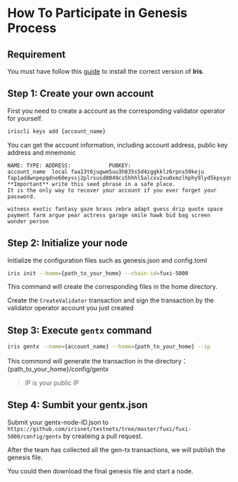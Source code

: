 # How To Participate in Genesis Process

## Requirement

You must have follow this [guide](https://www.irisnet.org/docs/get-started/Install-the-Software.html) to install the correct version of **Iris**.

## Step 1: Create your own account


First you need to create a account as the corresponding validator operator for yourself.

```bash
iriscli keys add {account_name}
```
You can get the account information, including account address, public key address and mnemonic
```
NAME: TYPE: ADDRESS:            PUBKEY:
account_name  local faa13t6jugwm5uu3h835s5d4zggkklz6rpns59keju  fap1addwnpepqdne60eyssj2plrsusd8049cs5hhhl5alcxv2xu0xmzlhphy9lyd5kpsyzu
**Important** write this seed phrase in a safe place.
It is the only way to recover your account if you ever forget your password.

witness exotic fantasy gaze brass zebra adapt guess drip quote space payment farm argue pear actress garage smile hawk bid bag screen wonder person
```

## Step 2: Initialize your node

Initialize the configuration files such as genesis.json and config.toml
```bash
iris init --home={path_to_your_home} --chain-id=fuxi-5000
```

This command will create the corresponding files in the home directory.

Create the `CreateValidator` transaction and sign the transaction by the validator operator account you just created


## Step 3: Execute `gentx` command

```bash
iris gentx --name={account_name} --home={path_to_your_home} --ip
```
This commond will generate the transaction in the directory：{path_to_your_home}/config/gentx

> IP is your public IP

## Step 4: Sumbit your gentx.json

Submit your gentx-node-ID.json to `https://github.com/irisnet/testnets/tree/master/fuxi/fuxi-5000/config/gentx` by createing a pull request.

After the team has collected all the gen-tx transactions, we will publish the genesis file.

You could then download the final genesis file and start a node. 

